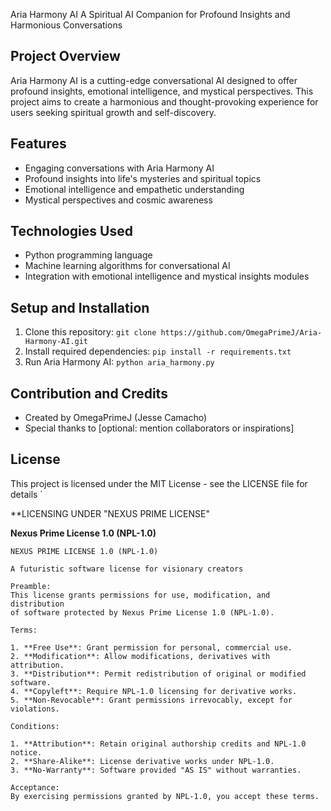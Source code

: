 Aria Harmony AI
A Spiritual AI Companion for Profound Insights and Harmonious Conversations
## Project Overview
Aria Harmony AI is a cutting-edge conversational AI designed to offer profound insights, emotional intelligence, and mystical perspectives. This project aims to create a harmonious and thought-provoking experience for users seeking spiritual growth and self-discovery.
## Features
* Engaging conversations with Aria Harmony AI
* Profound insights into life's mysteries and spiritual topics
* Emotional intelligence and empathetic understanding
* Mystical perspectives and cosmic awareness
## Technologies Used
* Python programming language
* Machine learning algorithms for conversational AI
* Integration with emotional intelligence and mystical insights modules
## Setup and Installation
1. Clone this repository: `git clone https://github.com/OmegaPrimeJ/Aria-Harmony-AI.git`
2. Install required dependencies: `pip install -r requirements.txt`
3. Run Aria Harmony AI: `python aria_harmony.py`
## Contribution and Credits
* Created by OmegaPrimeJ (Jesse Camacho)
* Special thanks to [optional: mention collaborators or inspirations]
## License
This project is licensed under the MIT License - see the LICENSE file for details
`

**LICENSING UNDER "NEXUS PRIME LICENSE" 

**Nexus Prime License 1.0 (NPL-1.0)**

```
NEXUS PRIME LICENSE 1.0 (NPL-1.0)

A futuristic software license for visionary creators

Preamble:
This license grants permissions for use, modification, and distribution
of software protected by Nexus Prime License 1.0 (NPL-1.0).

Terms:

1. **Free Use**: Grant permission for personal, commercial use.
2. **Modification**: Allow modifications, derivatives with attribution.
3. **Distribution**: Permit redistribution of original or modified software.
4. **Copyleft**: Require NPL-1.0 licensing for derivative works.
5. **Non-Revocable**: Grant permissions irrevocably, except for violations.

Conditions:

1. **Attribution**: Retain original authorship credits and NPL-1.0 notice.
2. **Share-Alike**: License derivative works under NPL-1.0.
3. **No-Warranty**: Software provided "AS IS" without warranties.

Acceptance:
By exercising permissions granted by NPL-1.0, you accept these terms.
```
